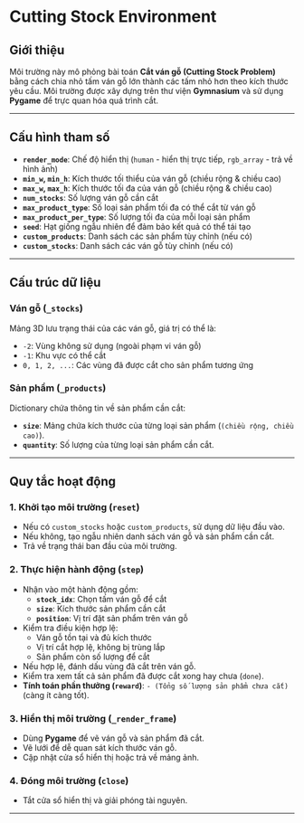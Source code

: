 # Cutting Stock Environment

## Giới thiệu

Môi trường này mô phỏng bài toán **Cắt ván gỗ (Cutting Stock Problem)** bằng cách chia nhỏ tấm ván gỗ lớn thành các tấm nhỏ hơn theo kích thước yêu cầu. 
Môi trường được xây dựng trên thư viện **Gymnasium** và sử dụng **Pygame** để trực quan hóa quá trình cắt.

---

## Cấu hình tham số

- **`render_mode`**: Chế độ hiển thị (`human` - hiển thị trực tiếp, `rgb_array` - trả về hình ảnh)
- **`min_w`, `min_h`**: Kích thước tối thiểu của ván gỗ (chiều rộng & chiều cao)
- **`max_w`, `max_h`**: Kích thước tối đa của ván gỗ (chiều rộng & chiều cao)
- **`num_stocks`**: Số lượng ván gỗ cần cắt
- **`max_product_type`**: Số loại sản phẩm tối đa có thể cắt từ ván gỗ
- **`max_product_per_type`**: Số lượng tối đa của mỗi loại sản phẩm
- **`seed`**: Hạt giống ngẫu nhiên để đảm bảo kết quả có thể tái tạo
- **`custom_products`**: Danh sách các sản phẩm tùy chỉnh (nếu có)
- **`custom_stocks`**: Danh sách các ván gỗ tùy chỉnh (nếu có)

---

## Cấu trúc dữ liệu

### Ván gỗ (`_stocks`)
Mảng 3D lưu trạng thái của các ván gỗ, giá trị có thể là:

- `-2`: Vùng không sử dụng (ngoài phạm vi ván gỗ)
- `-1`: Khu vực có thể cắt
- `0, 1, 2, ...`: Các vùng đã được cắt cho sản phẩm tương ứng

### Sản phẩm (`_products`)
Dictionary chứa thông tin về sản phẩm cần cắt:

- **`size`**: Mảng chứa kích thước của từng loại sản phẩm (`(chiều rộng, chiều cao)`).
- **`quantity`**: Số lượng của từng loại sản phẩm cần cắt.

---

## Quy tắc hoạt động

### 1. Khởi tạo môi trường (`reset`)
- Nếu có `custom_stocks` hoặc `custom_products`, sử dụng dữ liệu đầu vào.
- Nếu không, tạo ngẫu nhiên danh sách ván gỗ và sản phẩm cần cắt.
- Trả về trạng thái ban đầu của môi trường.

### 2. Thực hiện hành động (`step`)
- Nhận vào một hành động gồm:
  - **`stock_idx`**: Chọn tấm ván gỗ để cắt
  - **`size`**: Kích thước sản phẩm cần cắt
  - **`position`**: Vị trí đặt sản phẩm trên ván gỗ
- Kiểm tra điều kiện hợp lệ:
  - Ván gỗ tồn tại và đủ kích thước
  - Vị trí cắt hợp lệ, không bị trùng lắp
  - Sản phẩm còn số lượng để cắt
- Nếu hợp lệ, đánh dấu vùng đã cắt trên ván gỗ.
- Kiểm tra xem tất cả sản phẩm đã được cắt xong hay chưa (`done`).
- **Tính toán phần thưởng (`reward`)**: `- (Tổng số lượng sản phẩm chưa cắt)` (càng ít càng tốt).

### 3. Hiển thị môi trường (`_render_frame`)
- Dùng **Pygame** để vẽ ván gỗ và sản phẩm đã cắt.
- Vẽ lưới để dễ quan sát kích thước ván gỗ.
- Cập nhật cửa sổ hiển thị hoặc trả về mảng ảnh.

### 4. Đóng môi trường (`close`)
- Tắt cửa sổ hiển thị và giải phóng tài nguyên.

---
